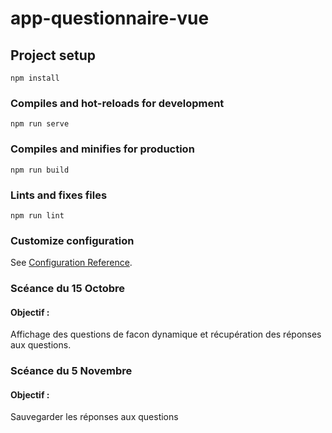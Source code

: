 # app-questionnaire-vue

## Project setup
```
npm install
```

### Compiles and hot-reloads for development
```
npm run serve
```

### Compiles and minifies for production
```
npm run build
```

### Lints and fixes files
```
npm run lint
```

### Customize configuration
See [Configuration Reference](https://cli.vuejs.org/config/).


### Scéance du 15 Octobre
#### Objectif :
Affichage des questions de facon dynamique et récupération des réponses aux questions.

### Scéance du 5 Novembre
#### Objectif :
Sauvegarder les réponses aux questions